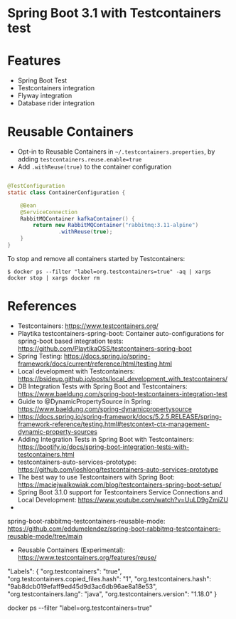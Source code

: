 Spring Boot 3.1 with Testcontainers test
========================================

# Features

* Spring Boot Test
* Testcontainers integration
* Flyway integration
* Database rider integration

# Reusable Containers

* Opt-in to Reusable Containers in `~/.testcontainers.properties`, by adding `testcontainers.reuse.enable=true`
* Add `.withReuse(true)` to the container configuration

```java

@TestConfiguration
static class ContainerConfiguration {

    @Bean
    @ServiceConnection
    RabbitMQContainer kafkaContainer() {
        return new RabbitMQContainer("rabbitmq:3.11-alpine")
                .withReuse(true);
    }
}
```

To stop and remove all containers started by Testcontainers:

```shell
$ docker ps --filter "label=org.testcontainers=true" -aq | xargs docker stop | xargs docker rm
```

# References

* Testcontainers: https://www.testcontainers.org/
* Playtika testcontainers-spring-boot: Container auto-configurations for spring-boot based integration
  tests: https://github.com/PlaytikaOSS/testcontainers-spring-boot
* Spring Testing:  https://docs.spring.io/spring-framework/docs/current/reference/html/testing.html
* Local development with Testcontainers: https://bsideup.github.io/posts/local_development_with_testcontainers/
* DB Integration Tests with Spring Boot and
  Testcontainers: https://www.baeldung.com/spring-boot-testcontainers-integration-test
* Guide to @DynamicPropertySource in Spring: https://www.baeldung.com/spring-dynamicpropertysource
* https://docs.spring.io/spring-framework/docs/5.2.5.RELEASE/spring-framework-reference/testing.html#testcontext-ctx-management-dynamic-property-sources
* Adding Integration Tests in Spring Boot with
  Testcontainers: https://bootify.io/docs/spring-boot-integration-tests-with-testcontainers.html
* testcontainers-auto-services-prototype: https://github.com/joshlong/testcontainers-auto-services-prototype
* The best way to use Testcontainers with Spring
  Boot: https://maciejwalkowiak.com/blog/testcontainers-spring-boot-setup/
* Spring Boot 3.1.0 support for Testcontainers Service Connections and Local
  Development: https://www.youtube.com/watch?v=UuLD9gZmiZU
*

spring-boot-rabbitmq-testcontainers-reusable-mode: https://github.com/eddumelendez/spring-boot-rabbitmq-testcontainers-reusable-mode/tree/main

* Reusable Containers (Experimental): https://www.testcontainers.org/features/reuse/

"Labels": {
"org.testcontainers": "true",
"org.testcontainers.copied_files.hash": "1",
"org.testcontainers.hash": "9ab8dcb019efaff9ed45d9d3ac6db96ae8a18e53",
"org.testcontainers.lang": "java",
"org.testcontainers.version": "1.18.0"
}

docker ps --filter "label=org.testcontainers=true"
